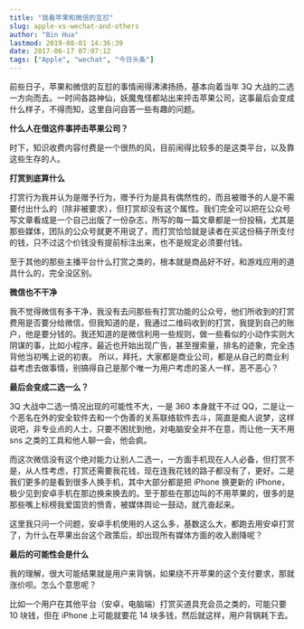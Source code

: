 ```yaml
---
title: "我看苹果和微信的互怼"
slug: apple-vs-wechat-and-others
author: "Bin Hua"
lastmod: 2019-08-01 14:36:39
date: 2017-06-17 07:07:12
tags: ["Apple", "wechat", "今日头条"]
---
```


前些日子，苹果和微信的互怼的事情闹得沸沸扬扬，基本向着当年 3Q 大战的二选一方向而去。一时间各路神仙，妖魔鬼怪都站出来抨击苹果公司，这事最后会变成什么样子，不得而知，这里自问自答一些有趣的问题。

**什么人在借这件事抨击苹果公司？**

时下，知识收费内容付费是一个很热的风，目前闹得比较多的是这类平台，以及靠这些生存的人。

**打赏到底算什么**

打赏行为我并认为是赠予行为，赠予行为是具有偶然性的，而且被赠予的人是不需要付出什么的（除非被要求），但打赏却没有这个属性。我们完全可以把在公众号写文章看成是一个自己出版了一份杂志，所写的每一篇文章都是一份投稿，尤其是那些媒体，团队的公众号就更不用说了，而打赏恰恰就是读者在买这份稿子所支付的钱，只不过这个价钱没有提前标注出来，也不是规定必须要付钱。

至于其他的那些主播平台什么打赏之类的，根本就是商品好不好，和游戏应用的道具什么的，完全没区别。

**微信也不干净**

我不觉得微信有多干净，我没有去问那些有打赏功能的公众号，他们所收到的打赏费用是否要分给微信，但我知道的是，我通过二维码收到的打赏，我提到自己的账户，他是要分钱的。我还知道的是微信利用一些规则，做一些看似的小动作实则大阴谋的事，比如小程序，最近也开始出现广告，甚至搜索量，排名的迹象，完全违背他当初嘴上说的初衷。
所以，拜托，大家都是商业公司，都是从自己的商业利益考虑去做事情，别搞得自己是那个唯一为用户考虑的圣人一样，恶不恶心？

**最后会变成二选一么？**

3Q 大战中二选一情况出现的可能性不大，一是 360 本身就干不过 QQ，二是让一个恶名在外的安全软件去和一个伪善的关系联络软件去斗，简直是痴人说梦，这样说吧，非专业点的人士，只要不困扰到他，对电脑安全并不在意，而让他一天不用 sns 之类的工具和他人聊一会，他会疯。

而这次微信没有这个绝对能力让别人二选一，一方面手机现在人人必备，但打赏不是，从人性考虑，打赏还需要我花钱，现在连我花钱的路子都没有了，更好。二是我们更多的是看到很多人换手机，其中大部分都是把 iPhone 换更新的 iPhone，极少见到安卓手机在那边换来换去的。至于那些在那边叫的不用苹果的，很多的是那些嘴上标榜我爱国货的愤青，被媒体舆论一鼓动，就亢奋起来。

这里我只问一个问题，安卓手机使用的人这么多，基数这么大，都跑去用安卓打赏了，为什么在苹果出台这个政策后，却出现所有媒体方面的收入剧降呢？

**最后的可能性会是什么**

我的理解，很大可能结果就是用户来背锅，如果绕不开苹果的这个支付要求，那就涨价呗。怎么个意思呢？

比如一个用户在其他平台（安卓，电脑端）打赏买道具充会员之类的，可能只要 10 块钱，但在 iPhone 上可能就要花 14 块多钱，然后就这样，用户背锅耗下去。